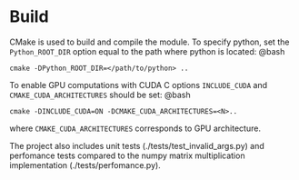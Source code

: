 # Build
CMake is used to build and compile the module.
To specify python, set the `Python_ROOT_DIR` option equal to the path where python is located:
@bash
```
cmake -DPython_ROOT_DIR=</path/to/python> ..
```
To enable GPU computations with CUDA C options `INCLUDE_CUDA` and `CMAKE_CUDA_ARCHITECTURES` should be set:
@bash
```
cmake -DINCLUDE_CUDA=ON -DCMAKE_CUDA_ARCHITECTURES=<N>..
```
where `CMAKE_CUDA_ARCHITECTURES` corresponds to GPU architecture.

The project also includes unit tests (./tests/test_invalid_args.py) and perfomance tests compared to the numpy matrix multiplication implementation (./tests/perfomance.py).
